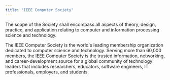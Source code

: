 ```yaml
---
title: "IEEE Computer Society"
---
```


The scope of the Society shall encompass all aspects of theory, design, practice, and application relating to computer and information processing science and technology.

The IEEE Computer Society is the world's leading membership organization dedicated to computer science and technology. Serving more than 60,000 members, the IEEE Computer Society is the trusted information, networking, and career-development source for a global community of technology leaders that includes researchers, educators, software engineers, IT professionals, employers, and students.

